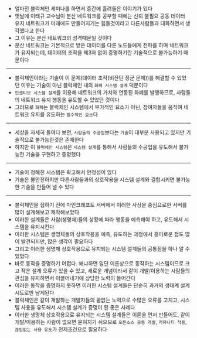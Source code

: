 - 얼마전 블럭체인 세미나를 하면서 중간에 흘려들은 이야기가 있다
- 옛날에 이태규 교수님이 분산 네트워크를 공부할 때에는 신뢰 불필요 공동 데이터 유지 네트워크가 미래에도 만들어지기는 힘들것이라고 다른사람들과 대화하면서 생각했다고 한다
- 그 이유는 분산 네트워크의 성격때문일 것이다
- 분산 네트워크는 기본적으로 받은 데이터를 다른 노드들에게 전파를 하며 네트워크가 유지되는데, 데이터의 조작을 제3자 없이 증명하기란 기술적으로 불가능하기 때문이다

---

- 블럭체인이라는 기술이 이 문제(데이터 조작(비잔틴 장군 문제))를 해결할 수 있었던 이유는 기술이 아닌 블럭체인 내의 `화폐 시스템 설계` 덕분이다
- `인센티브 시스템 설계`를 이용해 네트워크의 가치와 연동된 화폐를 발행하므로, 사람들의 네트워크 유지 행동을 유도할 수 있었던 것이다
- 그러므로 `화폐`는 블럭체인 시스템에서 부가적인 요소가 아닌, 참여자들을 움직여 네트워크 유지를 유도하는 `필수적인 요소`다

---

- 세상을 자세히 들여다 보면, `사람들의 수공업`보다는 `기술`이 대부분 사용되고 있지만 기술적으로 불가능한것은 존재한다
- 하지만 이 `블럭체인 시스템`은 `시스템 설계`를 통해서 사람들의 수공업을 유도해서 불가능한 기술을 구현하고 증명했다

---

- 기술이 정해진 시스템은 확고해서 안정성이 있다
- 기술은 불안전하지만 다른사람들과의 상호작용을 시스템 설계와 결합시키면 불가능한 기술을 만들어 낼 수 있다

---

- 블럭체인을 접하기 전에 마인크래프트 서버에서 이러한 사상을 중심으로한 서버를 많이 설계해보고 제작해보았다
- 이러한 설계들은 사람(생명체)들의 상황에 따라 행동을 예측해야 하고, 유도해서 시스템을 유지시킨다
- 이러한 시스템은 생명체들의 상호작용을 예측, 유도하는 과정에서 흥미로운 점도 많이 발견되지만, 많은 생각이 필요하다
- 그리고 이러한 생명체 상호작용으로 유지되는 시스템 설계들의 공통점을 하나 알 수 있었다
- 바로 동작을 증명하기 어렵다. 왜냐하면 일단 이론상으로 동작하는 시스템이므로 크고 작은 설계 오류가 있을 수 있고, 새로운 개념이라서 같이 개발/이용하는 사람들의 관심을
유지하면서 이끌어내기에 상당한 노력이 들어간다
- 이러한 동작을 증명하지 못하면 이러한 시스템 설계들은 단순히 과거의 생태계 설계 시도로만 남게된다
- 블럭체인은 같이 개발하는 개발자들의 끝없는 노력으로 수많은 오류를 고치고, 시스템 사용을 유도해서 시스템 설계가 증명이 된 좋은 사례다
- 이러한 생명체 상호작용으로 유지되는 시스템 설계들은 이론을 먼저 만들어도, 같이 개발/이용하는 사람이 없으면 묻혀지기 쉬으므로 `오픈소스 공동 개발`, 
`커뮤니티 작용`, `끊임없는 사용 유도`가 전제조건으로 필요하다
